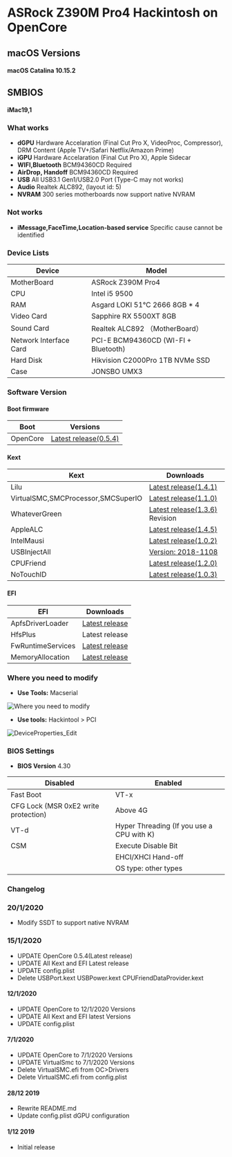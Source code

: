 # ASRock Z390M Pro4 Hackintosh on OpenCore

## macOS Versions
#### macOS Catalina 10.15.2

## SMBIOS
#### iMac19,1

### What works
- **dGPU** Hardware Accelaration (Final Cut Pro X, VideoProc, Compressor), DRM Content (Apple TV+/Safari Netflix/Amazon Prime)
- **iGPU** Hardware Accelaration (Final Cut Pro X), Apple Sidecar
- **WIFI,Bluetooth** BCM94360CD Required
- **AirDrop, Handoff** BCM94360CD Required
- **USB** All USB3.1 Gen1/USB2.0 Port (Type-C may not works)
- **Audio** Realtek ALC892, (layout id: 5)
- **NVRAM** 300 series motherboards now support native NVRAM

### Not works
- **iMessage,FaceTime,Location-based service** Specific cause cannot be identified

### Device Lists
| Device | Model |
|----|----|
| MotherBoard | ASRock Z390M Pro4 |
| CPU | Intel i5 9500 |
| RAM | Asgard LOKI 51℃ 2666 8GB * 4|
| Video Card | Sapphire RX 5500XT 8GB|
| Sound Card | Realtek ALC892 （MotherBoard）|
| Network Interface Card | PCI-E BCM94360CD (WI-FI + Bluetooth) |
| Hard Disk | Hikvision C2000Pro 1TB NVMe SSD |
| Case | JONSBO UMX3 |

### Software Version
#### Boot firmware
| Boot  | Versions |
|----|----|
| OpenCore | [Latest release(0.5.4)](https://github.com/acidanthera/OpenCorePkg) |

#### Kext
| Kext | Downloads |
|----|----|
| Lilu | [Latest release(1.4.1)](https://github.com/acidanthera/Lilu) |
| VirtualSMC,SMCProcessor,SMCSuperIO| [Latest release(1.1.0)](https://github.com/acidanthera/VirtualSMC) |
| WhateverGreen | [Latest release(1.3.6)](https://github.com/bugprogrammer/WhateverGreen) Revision |
| AppleALC | [Latest release(1.4.5)](https://github.com/acidanthera/AppleALC) |
| IntelMausi | [Latest release(1.0.2)](https://github.com/acidanthera/IntelMausi) |
| USBInjectAll | [Version: 2018-1108](https://bitbucket.org/RehabMan/os-x-usb-inject-all/downloads/?tab=downloads) |
| CPUFriend | [Latest release(1.2.0)](https://github.com/acidanthera/CPUFriend) |
| NoTouchID | [Latest release(1.0.3)](https://github.com/al3xtjames/NoTouchID) |

#### EFI
| EFI | Downloads |
|----|----|
| ApfsDriverLoader | [Latest release](https://github.com/acidanthera/AppleSupportPkg) |
| HfsPlus | Latest release |
| FwRuntimeServices | [Latest release](https://github.com/acidanthera/AppleSupportPkg) |
| MemoryAllocation | [Latest release](https://github.com/williambj1/OpenCore-Factory/releases/tag/OpenCore-UEFI-Drivers) |


### Where you need to modify

- **Use Tools:** Macserial

![Where you need to modify](https://github.com/SeonMe/ASRock-Hackintosh-OC/raw/master/Images/config_edit.png)

- **Use tools:** Hackintool > PCI

![DeviceProperties_Edit](https://github.com/SeonMe/ASRock-Hackintosh-OC/raw/master/Images/DeviceProperties_Edit.png)

### BIOS Settings
- **BIOS Version** 4.30

| Disabled | Enabled |
|----|----|
| Fast Boot | VT-x |
| CFG Lock (MSR 0xE2 write protection) | Above 4G |
| VT-d | Hyper Threading (If you use a CPU with K) |
| CSM | Execute Disable Bit |
| | EHCI/XHCI Hand-off |
| | OS type: other types |

### Changelog

### 20/1/2020
* Modify SSDT to support native NVRAM

### 15/1/2020
* UPDATE OpenCore 0.5.4(Latest release)
* UPDATE All Kext and EFI Latest release
* UPDATE config.plist
* Delete USBPort.kext USBPower.kext CPUFriendDataProvider.kext

#### 12/1/2020
* UPDATE OpenCore to 12/1/2020 Versions
* UPDATE All Kext and EFI latest Versions
* UPDATE config.plist

#### 7/1/2020
* UPDATE OpenCore to 7/1/2020 Versions
* UPDATE VirtualSmc to 7/1/2020 Versions
* Delete VirtualSMC.efi from OC>Drivers
* Delete VirtualSMC.efi from config.plist

#### 28/12 2019
* Rewrite README.md
* Update config.plist dGPU configuration

#### 1/12 2019
* Initial release

